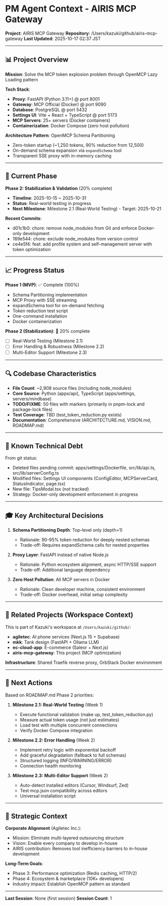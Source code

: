 # PM Agent Context - AIRIS MCP Gateway

**Project**: AIRIS MCP Gateway
**Repository**: /Users/kazuki/github/airis-mcp-gateway
**Last Updated**: 2025-10-17 02:37 JST

---

## 📊 Project Overview

**Mission**: Solve the MCP token explosion problem through OpenMCP Lazy Loading pattern

**Tech Stack**:
- **Proxy**: FastAPI (Python 3.11+) @ port 8001
- **Gateway**: MCP Official (Docker) @ port 9090
- **Database**: PostgreSQL @ port 5432
- **Settings UI**: Vite + React + TypeScript @ port 5173
- **MCP Servers**: 25+ servers (Docker containers)
- **Containerization**: Docker Compose (zero host pollution)

**Architecture Pattern**: OpenMCP Schema Partitioning
- Zero-token startup (~1,250 tokens, 90% reduction from 12,500)
- On-demand schema expansion via `expandSchema` tool
- Transparent SSE proxy with in-memory caching

---

## 🎯 Current Phase

**Phase 2: Stabilization & Validation** (20% complete)
- **Timeline**: 2025-10-15 ~ 2025-10-31
- **Status**: Real-world testing in progress
- **Next Milestone**: Milestone 2.1 (Real-World Testing) - Target: 2025-10-21

**Recent Commits**:
- d01c1b0: chore: remove node_modules from Git and enforce Docker-only development
- 189e544: chore: exclude node_modules from version control
- ce4e5f4: feat: add profile system and self-management server with token optimization

---

## 📈 Progress Status

**Phase 1 (MVP)**: ✅ Complete (100%)
- Schema Partitioning implementation
- MCP Proxy with SSE streaming
- expandSchema tool for on-demand fetching
- Token reduction test script
- One-command installation
- Docker containerization

**Phase 2 (Stabilization)**: 🚧 20% complete
- [ ] Real-World Testing (Milestone 2.1)
- [ ] Error Handling & Robustness (Milestone 2.2)
- [ ] Multi-Editor Support (Milestone 2.3)

---

## 🔍 Codebase Characteristics

- **File Count**: ~2,908 source files (including node_modules)
- **Core Source**: Python (apps/api), TypeScript (apps/settings, servers/mindbase)
- **TODO/FIXME**: 50 files with markers (primarily in pnpm-lock and package-lock files)
- **Test Coverage**: TBD (test_token_reduction.py exists)
- **Documentation**: Comprehensive (ARCHITECTURE.md, VISION.md, ROADMAP.md)

---

## 🚧 Known Technical Debt

From git status:
- Deleted files pending commit: apps/settings/Dockerfile, src/lib/api.ts, src/lib/serverConfig.ts
- Modified files: Settings UI components (ConfigEditor, MCPServerCard, StatusIndicator, page.tsx)
- New file: TipsModal.tsx (not tracked)
- Strategy: Docker-only development enforcement in progress

---

## 🎓 Key Architectural Decisions

1. **Schema Partitioning Depth**: Top-level only (depth=1)
   - Rationale: 90-95% token reduction for deeply nested schemas
   - Trade-off: Requires expandSchema calls for nested properties

2. **Proxy Layer**: FastAPI instead of native Node.js
   - Rationale: Python ecosystem alignment, async HTTP/SSE support
   - Trade-off: Additional language dependency

3. **Zero Host Pollution**: All MCP servers in Docker
   - Rationale: Clean developer machine, consistent environment
   - Trade-off: Docker overhead, initial setup complexity

---

## 🔗 Related Projects (Workspace Context)

This is part of Kazuki's workspace at `/Users/kazuki/github/`:
- **agiletec**: AI phone services (Next.js 15 + Supabase)
- **mkk**: Tank design (FastAPI + Ollama LLM)
- **ec-cloud-app**: E-commerce (Saleor + Next.js)
- **airis-mcp-gateway**: This project (MCP optimization)

**Infrastructure**: Shared Traefik reverse proxy, OrbStack Docker environment

---

## 📝 Next Actions

Based on ROADMAP.md Phase 2 priorities:

1. **Milestone 2.1: Real-World Testing** (Week 1)
   - Execute functional validation (make up, test_token_reduction.py)
   - Measure actual token usage (not just estimates)
   - Load test with multiple concurrent connections
   - Verify Docker Compose integration

2. **Milestone 2.2: Error Handling** (Week 2)
   - Implement retry logic with exponential backoff
   - Add graceful degradation (fallback to full schemas)
   - Structured logging (INFO/WARNING/ERROR)
   - Connection health monitoring

3. **Milestone 2.3: Multi-Editor Support** (Week 2)
   - Auto-detect installed editors (Cursor, Windsurf, Zed)
   - Test mcp.json compatibility across editors
   - Universal installation script

---

## 🧭 Strategic Context

**Corporate Alignment** (Agiletec Inc.):
- Mission: Eliminate multi-layered outsourcing structure
- Vision: Enable every company to develop in-house
- AIRIS contribution: Removes tool inefficiency barriers to in-house development

**Long-Term Goals**:
- Phase 3: Performance optimization (Redis caching, HTTP/2)
- Phase 4: Ecosystem & marketplace (10K+ developers)
- Industry impact: Establish OpenMCP pattern as standard

---

**Last Session**: None (first session)
**Session Count**: 1
